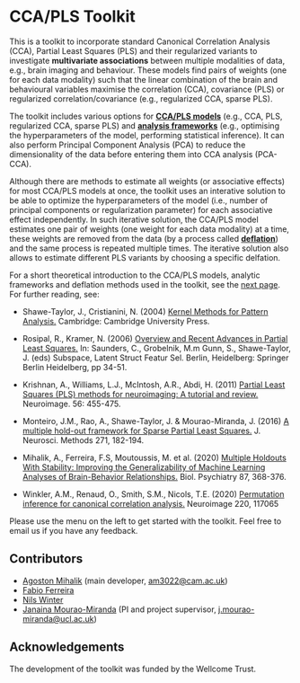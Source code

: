 # CCA/PLS Toolkit

This is a toolkit to incorporate standard Canonical Correlation Analysis (CCA), Partial Least Squares (PLS) and their regularized variants to investigate __multivariate associations__ between multiple modalities of data, e.g., brain imaging and behaviour. These models find pairs of weights (one for each data modality) such that the linear combination of the brain and behavioural variables maximise the correlation (CCA), covariance (PLS) or regularized correlation/covariance (e.g., regularized CCA, sparse PLS).

The toolkit includes various options for [__CCA/PLS models__](../background/#ccapls-models) (e.g., CCA, PLS, regularized CCA, sparse PLS) and [__analysis frameworks__](../background/#analysis-frameworks) (e.g., optimising the hyperparameters of the model, performing statistical inference). It can also perform Principal Component Analysis (PCA) to reduce the dimensionality of the data before entering them into CCA analysis (PCA-CCA).

Although there are methods to estimate all weights (or associative effects) for most CCA/PLS models at once, the toolkit uses an interative solution to be able to optimize the hyperparameters of the model (i.e., number of principal components or regularization parameter) for each associative effect independently. In such iterative solution, the CCA/PLS model estimates one pair of weights (one weight for each data modality) at a time, these weights are removed from the data (by a process called [__deflation__](../background/#deflation-methods)) and the same process is repeated multiple times. The iterative solution also allows to estimate different PLS variants by choosing a specific delfation.

For a short theoretical introduction to the CCA/PLS models, analytic frameworks and deflation methods used in the toolkit, see the [next page](../background). For further reading, see:

- Shawe-Taylor, J., Cristianini, N. (2004) [Kernel Methods for Pattern Analysis.](https://kernelmethods.blogs.bristol.ac.uk) Cambridge: Cambridge University Press.

- Rosipal, R., Kramer, N. (2006) [Overview and Recent Advances in Partial Least Squares.](https://doi.org/10.1007/11752790_2) In: Saunders, C., Grobelnik, M.m Gunn, S., Shawe-Taylor, J. (eds) Subspace, Latent Struct Featur Sel. Berlin, Heidelberg: Springer Berlin Heidelberg, pp 34-51. 

- Krishnan, A., Williams, L.J., McIntosh, A.R., Abdi, H. (2011) [Partial Least Squares (PLS) methods for neuroimaging: A tutorial and review.](https://doi.org/10.1016/j.neuroimage.2010.07.034) Neuroimage. 56: 455-475.

- Monteiro, J.M., Rao, A., Shawe-Taylor, J. & Mourao-Miranda, J. (2016) [A multiple hold-out framework for Sparse Partial Least Squares.](https://doi.org/10.1016/j.jneumeth.2016.06.011) J. Neurosci. Methods 271, 182-194.

- Mihalik, A., Ferreira, F.S, Moutoussis, M. et al. (2020) [Multiple Holdouts With Stability: Improving the Generalizability of Machine Learning Analyses of Brain-Behavior Relationships.](https://doi.org/10.1016/j.biopsych.2019.12.001) Biol. Psychiatry 87, 368-376.

- Winkler, A.M., Renaud, O., Smith, S.M., Nicols, T.E. (2020) [Permutation inference for canonical correlation analysis.](https://doi.org/10.1016/j.neuroimage.2020.117065) Neuroimage 220, 117065

Please use the menu on the left to get started with the toolkit. Feel free to email us if you have any feedback. 

## Contributors

- [Agoston Mihalik](https://github.com/anaston) (main developer, am3022@cam.ac.uk)
- [Fabio Ferreira](https://github.com/ferreirafabio80)
- [Nils Winter](https://github.com/NilsWinter)
- [Janaina Mourao-Miranda](https://github.com/mouraomiranda) (PI and project supervisor, j.mourao-miranda@ucl.ac.uk)

## Acknowledgements

The development of the toolkit was funded by the Wellcome Trust.
